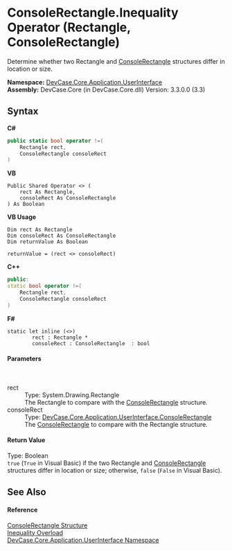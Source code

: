 # ConsoleRectangle.Inequality Operator (Rectangle, ConsoleRectangle)
 

Determine whether two Rectangle and <a href="T_DevCase_Core_Application_UserInterface_ConsoleRectangle">ConsoleRectangle</a> structures differ in location or size.

**Namespace:**&nbsp;<a href="N_DevCase_Core_Application_UserInterface">DevCase.Core.Application.UserInterface</a><br />**Assembly:**&nbsp;DevCase.Core (in DevCase.Core.dll) Version: 3.3.0.0 (3.3)

## Syntax

**C#**<br />
``` C#
public static bool operator !=(
	Rectangle rect,
	ConsoleRectangle consoleRect
)
```

**VB**<br />
``` VB
Public Shared Operator <> ( 
	rect As Rectangle,
	consoleRect As ConsoleRectangle
) As Boolean
```

**VB Usage**<br />
``` VB Usage
Dim rect As Rectangle
Dim consoleRect As ConsoleRectangle
Dim returnValue As Boolean

returnValue = (rect <> consoleRect)
```

**C++**<br />
``` C++
public:
static bool operator !=(
	Rectangle rect, 
	ConsoleRectangle consoleRect
)
```

**F#**<br />
``` F#
static let inline (<>)
        rect : Rectangle * 
        consoleRect : ConsoleRectangle  : bool
```


#### Parameters
&nbsp;<dl><dt>rect</dt><dd>Type: System.Drawing.Rectangle<br />The Rectangle to compare with the <a href="T_DevCase_Core_Application_UserInterface_ConsoleRectangle">ConsoleRectangle</a> structure.</dd><dt>consoleRect</dt><dd>Type: <a href="T_DevCase_Core_Application_UserInterface_ConsoleRectangle">DevCase.Core.Application.UserInterface.ConsoleRectangle</a><br />The <a href="T_DevCase_Core_Application_UserInterface_ConsoleRectangle">ConsoleRectangle</a> to compare with the Rectangle structure.</dd></dl>

#### Return Value
Type: Boolean<br />`true` (`True` in Visual Basic) if the two Rectangle and <a href="T_DevCase_Core_Application_UserInterface_ConsoleRectangle">ConsoleRectangle</a> structures differ in location or size; otherwise, `false` (`False` in Visual Basic).

## See Also


#### Reference
<a href="T_DevCase_Core_Application_UserInterface_ConsoleRectangle">ConsoleRectangle Structure</a><br /><a href="Overload_DevCase_Core_Application_UserInterface_ConsoleRectangle_op_Inequality">Inequality Overload</a><br /><a href="N_DevCase_Core_Application_UserInterface">DevCase.Core.Application.UserInterface Namespace</a><br />